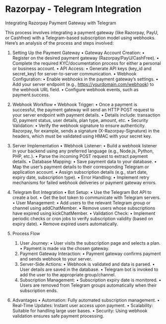 # Razorpay - Telegram Integration
Integrating Razorpay Payment Gateway with Telegram

This process involves integrating a payment gateway (like Razorpay, PayU, or Cashfree) with a Telegram-based subscription model using webhooks. Here’s an analysis of the process and steps involved:

1. Setting Up the Payment Gateway
	•	Gateway Account Creation:
	•	Register on the desired payment gateway (Razorpay/PayU/CashFree).
	•	Complete the required KYC/documentation process for either a personal or business account.
	•	API Access:
	•	Generate API keys (key_id and secret_key) for server-to-server communication.
	•	Webhook Configuration:
	•	Enable webhooks in the payment gateway’s settings.
	•	Add your server endpoint (e.g., https://yourdomain.com/webhook) to the webhook URL field.
	•	Configure webhook events, such as payment.success.

2. Webhook Workflow
	•	Webhook Trigger:
	•	Once a payment is successful, the payment gateway will send an HTTP POST request to your server endpoint with payment details.
	•	Details include: transaction ID, payment status, user details, plan type, amount, etc.
	•	Security Validation:
	•	Verify the webhook signature to ensure authenticity. Razorpay, for example, sends a signature (X-Razorpay-Signature) in the headers, which must be validated using HMAC with your secret key.

3. Server Implementation
	•	Webhook Listener:
	•	Build a webhook listener in your backend using any preferred language (e.g., Node.js, Python, PHP, etc.).
	•	Parse the incoming POST request to extract payment details.
	•	Database Mapping:
	•	Save payment data to your database.
	•	Map the user’s payment details to their corresponding Telegram or application account.
	•	Assign subscription details (e.g., start date, expiry date, subscription type).
	•	Error Handling:
	•	Implement retry mechanisms for failed webhook deliveries or payment gateway errors.

4. Telegram Bot Integration
	•	Bot Setup:
	•	Use the Telegram Bot API to create a bot.
	•	Get the bot token to communicate with Telegram servers.
	•	User Management:
	•	Add users to the relevant Telegram group or channel using addChatMember.
	•	Remove users whose subscriptions have expired using kickChatMember.
	•	Validation Check:
	•	Implement periodic checks or cron jobs to verify subscription validity (based on expiry date).
	•	Remove expired users automatically.

5. Process Flow
	1.	User Journey:
	•	User visits the subscription page and selects a plan.
	•	Payment is made via the chosen gateway.
	2.	Payment Gateway Interaction:
	•	Payment gateway confirms payment and sends webhook to your server.
	3.	Server-Side Actions:
	•	Webhook is validated and data is parsed.
	•	User details are saved in the database.
	•	Telegram bot is invoked to add the user to the appropriate group/channel.
	4.	Subscription Management:
	•	Subscription expiry date is monitored.
	•	Users are removed from Telegram groups automatically when their subscription ends.

6. Advantages
	•	Automation: Fully automated subscription management.
	•	Real-Time Updates: Instant user access upon payment.
	•	Scalability: Suitable for handling large user bases.
	•	Security: Using webhook validation ensures safe payment processing.